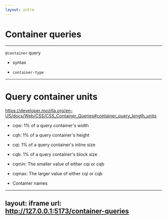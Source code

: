 ```yaml
---
layout: intro
---
```


# Container queries

<SupportedBrowsers url="https://developer.mozilla.org/en-US/docs/Web/CSS/@container" chrome=105 edge=105 firefox=110 safari=16 />

---

`@container` query

- syntax

- `container-type`

---

# Query container units

https://developer.mozilla.org/en-US/docs/Web/CSS/CSS_Container_Queries#container_query_length_units

- cqw: 1% of a query container's width
- cqh: 1% of a query container's height
- cqi: 1% of a query container's inline size
- cqb: 1% of a query container's block size
- cqmin: The smaller value of either cqi or cqb
- cqmax: The larger value of either cqi or cqb


- Container names

---
layout: iframe
url: http://127.0.0.1:5173/container-queries
---